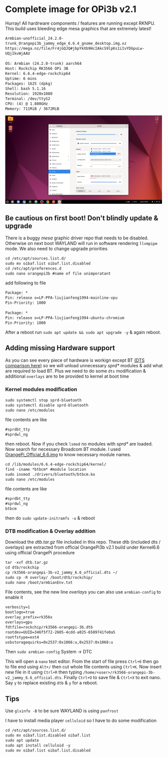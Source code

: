 # Complete image for OPi3b v2.1
Hurray! All hardrware components / features are running except RKNPU. This build uses bleeding edge mesa graphics that are extremely latest!
```
Armbian-unofficial_24.2.0-trunk_Orangepi3b_jammy_edge_6.6.4_gnome_desktop.img.xz
https://mega.nz/file/Fr4jGQJQ#jbpYkXb9HcIAkcS9lpKs1iIvYDGpuLw-UQjIkvWjAAU

OS: Armbian (24.2.0-trunk) aarch64
Host: Rockchip RK3566 OPi 3B
Kernel: 6.6.4-edge-rockchip64
Uptime: 6 mins
Packages: 1625 (dpkg)
Shell: bash 5.1.16
Resolution: 1920x1080
Terminal: /dev/ttyS2
CPU: (4) @ 1.800GHz
Memory: 711MiB / 3672MiB
```
<img src="Sample.png" width="500" />

## Be cautious on first boot! Don't blindly update & upgrade
There is a buggy _mesa_ graphic driver repo that needs to be disabled. Otherwise on next boot WAYLAND will run in software rendering `llvmpipe` mode. We also need to change upgrade priorities
```
cd /etc/apt/sources.list.d/
sudo mv oibaf.list oibaf.list.disabled
cd /etc/apt/preferences.d
sudo nano orangepi3b #name of file unimporatant 
```
add following to file
```
Package: *
Pin: release o=LP-PPA-liujianfeng1994-mainline-vpu
Pin-Priority: 1000

Package: *
Pin: release o=LP-PPA-liujianfeng1994-ubuntu-chromium
Pin-Priority: 1000
```
After a reboot run `sudo apt update && sudo apt upgrade -y` & again reboot. 

## Adding missing Hardware support
As you can see every piece of hardware is workign except BT [(DTS comparison here)](https://github.com/defencedog/orangepi3b_v2.1/tree/main/files_tools/dts_comparison#joshua_armbian-unofficial_2420-trunk_orangepi3b_jammy_edge_664_gnomedts) so we will unload unnecessary _sprd*_ modules & add what are required to load BT. Plus we need to do some `dts` modification & additional `overlays` are to be provided to kernel at boot time
### Kernel modules modification
```
sudo systemctl stop sprd-bluetooth
sudo systemctl disable sprd-bluetooth
sudo nano /etc/modules
```
file contents are like
```
#sprdbt_tty
#sprdwl_ng
```
then reboot. Now if you check `lsmod` no modules with _sprd*_ are loaded. Now search for necessary Broadcom BT module. I used [OrangePi_Official_6.6.img](https://mega.nz/file/pnIT3CiZ#zVYLAZIvsKRiOaQRNwbW2WhOWLj-SKQ4aSL9SP5T680) to know necessary module names.

```
cd /lib/modules/6.6.4-edge-rockchip64/kernel/
find -iname *btbcm* #module location
sudo insmod ./drivers/bluetooth/btbcm.ko
sudo nano /etc/modules
```
file contents are like
```
#sprdbt_tty
#sprdwl_ng
btbcm
```
then do `sudo update-initramfs -u` & reboot
### DTB modification & Overlay addition
Download the _dtb.tar.gz_ file included in this repo. These dtb (included dts / overlays) are extracted from official OrangePi3b v2.1 build under Kernel6.6 using official OrangePi procedure
```
tar -xvf dtb.tar.gz
cd dtb/rockchip
cp rk3566-orangepi-3b-v2_jammy_6.6_official.dts ~/
sudo cp -R overlay/ /boot/dtb/rockchip/
sudo nano /boot/armbianEnv.txt
```
File contents, see the new line _overlays_ you can also use `armbian-config` to enable it 
```
verbosity=1
bootlogo=true
overlay_prefix=rk356x
overlays=gpu
fdtfile=rockchip/rk3566-orangepi-3b.dtb
rootdev=UUID=346f5f72-2605-4cdd-a025-6589741fe0a5
rootfstype=ext4
usbstoragequirks=0x2537:0x1066:u,0x2537:0x1068:u
```

Then `sudo armbian-config` System -> DTC

This will open a `nano` text editor. From the start of file press `Ctrl+6` then go to file end using `Alt+/` then cut whole file contents using `Ctrl+K`. Now insert new file in it using `Ctrl+R` then typing `/home/<user>/rk3566-orangepi-3b-v2_jammy_6.6_official.dts`. Finally `Ctrl+O` to save file & `Ctrl+X` to exit nano. Say `y` to replace existing `dtb` & `y` for a reboot. 

## Tips
Use `glxinfo -B` to be sure WAYLAND is using `panfrost`

I have to install media player `celluloid` so I have to do some modification
```
cd /etc/apt/sources.list.d/
sudo mv oibaf.list.disabled oibaf.list
sudo apt update
sudo apt install celluloid -y
sudo mv oibaf.list oibaf.list.disabled
```
